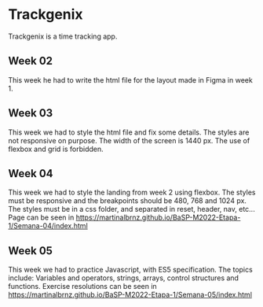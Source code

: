 # Trackgenix 
Trackgenix is a time tracking app.

## Week 02
This week he had to write the html file for the layout made in Figma in week 1.

## Week 03
This week we had to style the html file and fix some details. 
The styles are not responsive on purpose. The width of the screen is 1440 px.
The use of flexbox and grid is forbidden.

## Week 04
This week we had to style the landing from week 2 using flexbox.
The styles must be responsive and the breakpoints should be 480, 768 and 1024 px.
The styles must be in a css folder, and separated in reset, header, nav, etc...
Page can be seen in https://martinalbrnz.github.io/BaSP-M2022-Etapa-1/Semana-04/index.html

## Week 05
This week we had to practice Javascript, with ES5 specification.
The topics include: Variables and operators, strings, arrays, control structures and functions.
Exercise resolutions can be seen in https://martinalbrnz.github.io/BaSP-M2022-Etapa-1/Semana-05/index.html